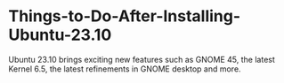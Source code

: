 # Things-to-Do-After-Installing-Ubuntu-23.10
Ubuntu 23.10 brings exciting new features such as GNOME 45, the latest Kernel 6.5, the latest refinements in GNOME desktop and more.
